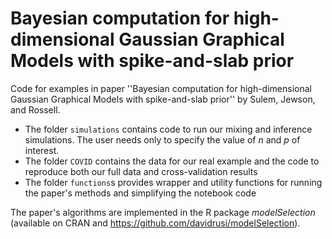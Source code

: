 # Bayesian computation for high-dimensional Gaussian Graphical Models with spike-and-slab prior

Code for examples in paper ''Bayesian computation for high-dimensional Gaussian Graphical Models with spike-and-slab prior'' by Sulem, Jewson, and Rossell.

  + The folder `simulations` contains code to run our mixing and inference simulations. The user needs only to specify the value of $n$ and $p$ of interest.
  + The folder `COVID` contains the data for our real example and the code to reproduce both our full data and cross-validation results
  + The folder `functions`s provides wrapper and utility functions for running the paper's methods and simplifying the notebook code

The paper's algorithms are implemented in the R package *modelSelection* (available on CRAN and https://github.com/davidrusi/modelSelection).





